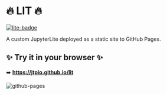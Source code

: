 # 🔥 LIT 🔥

[![lite-badge](https://jupyterlite.rtfd.io/en/latest/_static/badge.svg)]([https://mryinglee.github.io/DaoGPT4/](https://mryinglee.github.io/DaoGPT4/))

A custom JupyterLite deployed as a static site to GitHub Pages.

## ✨ Try it in your browser ✨

➡️ **https://jtpio.github.io/lit**

![github-pages](https://user-images.githubusercontent.com/591645/120649478-18258400-c47d-11eb-80e5-185e52ff2702.gif)
